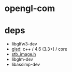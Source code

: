# opengl-com

# deps
* libglfw3-dev
* [glad](https://gen.glad.sh/): c++ / 4.6 (3.3+) / core
* [stb_image.h](https://github.com/nothings/stb/blob/master/stb_image.h)
* libglm-dev
* libassimp-dev
